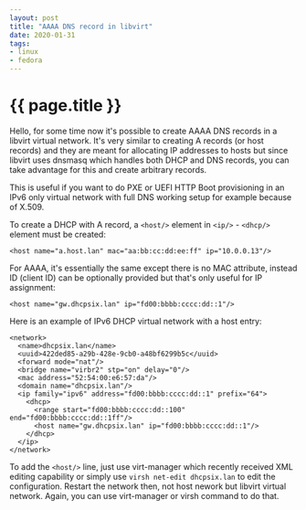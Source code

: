 ```yaml
---
layout: post
title: "AAAA DNS record in libvirt"
date: 2020-01-31
tags:
- linux
- fedora
---
```

{{ page.title }}
================

Hello, for some time now it's possible to create AAAA DNS records in a libvirt
virtual network. It's very similar to creating A records (or host records) and
they are meant for allocating IP addresses to hosts but since libvirt uses
dnsmasq which handles both DHCP and DNS records, you can take advantage for
this and create arbitrary records.

This is useful if you want to do PXE or UEFI HTTP Boot provisioning in an IPv6
only virtual network with full DNS working setup for example because of X.509.

To create a DHCP with A record, a `<host/>` element in `<ip/>` - `<dhcp/>`
element must be created:

    <host name="a.host.lan" mac="aa:bb:cc:dd:ee:ff" ip="10.0.0.13"/>

For AAAA, it's essentially the same except there is no MAC attribute, instead
ID (client ID) can be optionally provided but that's only useful for IP
assignment:

    <host name="gw.dhcpsix.lan" ip="fd00:bbbb:cccc:dd::1"/>

Here is an example of IPv6 DHCP virtual network with a host entry:

    <network>
      <name>dhcpsix.lan</name>
      <uuid>422ded85-a29b-428e-9cb0-a48bf6299b5c</uuid>
      <forward mode="nat"/>
      <bridge name="virbr2" stp="on" delay="0"/>
      <mac address="52:54:00:e6:57:da"/>
      <domain name="dhcpsix.lan"/>
      <ip family="ipv6" address="fd00:bbbb:cccc:dd::1" prefix="64">
        <dhcp>
          <range start="fd00:bbbb:cccc:dd::100" end="fd00:bbbb:cccc:dd::1ff"/>
          <host name="gw.dhcpsix.lan" ip="fd00:bbbb:cccc:dd::1"/>
        </dhcp>
      </ip>
    </network>

To add the `<host/>` line, just use virt-manager which recently received XML
editing capability or simply use `virsh net-edit dhcpsix.lan` to edit the
configuration. Restart the network then, not host nework but libvirt virtual
network. Again, you can use virt-manager or virsh command to do that.

